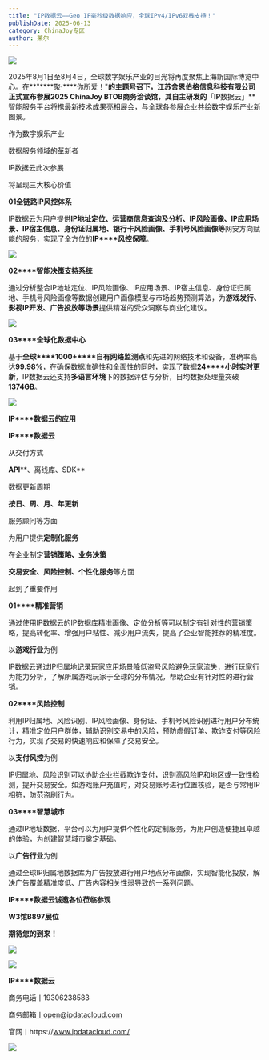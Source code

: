 ```yaml
---
title: "IP数据云——Geo IP毫秒级数据响应，全球IPv4/IPv6双栈支持！"
publishDate: 2025-06-13
category: ChinaJoy专区
author: 莱尔
---
```


![](https://ec-net-1251389766.cos.ap-shanghai.myqcloud.com/wp-content/uploads/2025/06/20250613120644724.png)

2025年8月1日至8月4日，全球数字娱乐产业的目光将再度聚焦上海新国际博览中心。在**"****聚·****你所爱！"**的主题号召下，江苏舍恩伯格信息科技有限公司正式宣布参展2025 ChinaJoy BTOB商务洽谈馆，其自主研发的**「****IP****数据云」**智能服务平台将携最新技术成果亮相展会，与全球各参展企业共绘数字娱乐产业新图景。

作为数字娱乐产业

数据服务领域的革新者

IP数据云此次参展

将呈现三大核心价值

**01****全链路IP****风控体系**

IP数据云为用户提供**IP****地址定位、运营商信息查询及分析、IP****风险画像、IP****应用场景、IP****宿主信息、身份证归属地、银行卡风险画像、手机号风险画像等**网安方向赋能的服务，实现了全方位的**IP****风控保障**。

![](https://ec-net-1251389766.cos.ap-shanghai.myqcloud.com/wp-content/uploads/2025/06/20250613120647542.png)

**02****智能决策支持系统**

通过分析整合IP地址定位、IP风险画像、IP应用场景、IP宿主信息、身份证归属地、手机号风险画像等数据创建用户画像模型与市场趋势预测算法，为**游戏发行、影视****IP****开发、广告投放等场景**提供精准的受众洞察与商业化建议。

![](https://ec-net-1251389766.cos.ap-shanghai.myqcloud.com/wp-content/uploads/2025/06/20250613120649687.png)

**03****全球化数据中心**

基于**全球****1000+****自有网络监测点**和先进的网络技术和设备，准确率高达**99.98%**，在确保数据准确性和全面性的同时，实现了数据**24****小时实时更新**，IP数据云还支持**多语言环境**下的数据评估与分析，日均数据处理量突破**1374GB**。

![](https://ec-net-1251389766.cos.ap-shanghai.myqcloud.com/wp-content/uploads/2025/06/20250613120651793.png)

**IP****数据云的应用**

**IP****数据云**

从交付方式

**API****、离线库、SDK**

数据更新周期

**按日、周、月、年更新**

服务顾问等方面

为用户提供**定制化服务**

在企业制定**营销策略、业务决策**

**交易安全、风险控制、个性化服务**等方面

起到了重要作用

**01****精准营销**

通过使用IP数据云的IP数据库精准画像、定位分析等可以制定有针对性的营销策略，提高转化率、增强用户粘性、减少用户流失，提高了企业智能推荐的精准度。

以**游戏行业**为例

IP数据云通过IP归属地记录玩家应用场景降低盗号风险避免玩家流失，进行玩家行为能力分析，了解所属游戏玩家于全球的分布情况，帮助企业有针对性的进行营销。

**02****风险控制**

利用IP归属地、风险识别、IP风险画像、身份证、手机号风险识别进行用户分布统计，精准定位用户群体，辅助识别交易中的风险，预防虚假订单、欺诈支付等风险行为，实现了交易的快速响应和保障了交易安全。

以**支付风控**为例

IP归属地、风险识别可以协助企业拦截欺诈支付，识别高风险IP和地区或一致性检测，提升交易安全。如游戏账户充值时，对交易账号进行位置核验，是否与常用IP相符，防范盗刷行为。

**03****智慧城市**

通过IP地址数据，平台可以为用户提供个性化的定制服务，为用户创造便捷且卓越的体验，为创建智慧城市奠定基础。

以**广告行业**为例

通过全球IP归属地数据库为广告投放进行用户地点分布画像，实现智能化投放，解决广告覆盖精准度低、广告内容相关性弱导致的一系列问题。

**IP****数据云诚邀各位莅临参观**

**W3****馆B897****展位**

**期待您的到来！**

![](https://ec-net-1251389766.cos.ap-shanghai.myqcloud.com/wp-content/uploads/2025/06/20250613120657459-576x1024.png)

![](https://ec-net-1251389766.cos.ap-shanghai.myqcloud.com/wp-content/uploads/2025/06/20250613120701603.png)

**IP****数据云**

商务电话丨19306238583

商务邮箱丨open@ipdatacloud.com

官网丨https://www.ipdatacloud.com/

![](https://ec-net-1251389766.cos.ap-shanghai.myqcloud.com/wp-content/uploads/2025/06/20250613120703914.png)
